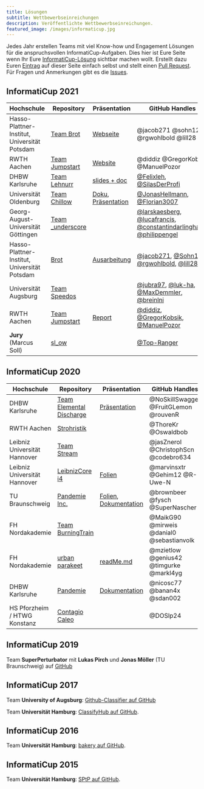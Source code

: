 ```yaml
---
title: Lösungen
subtitle: Wettbewerbseinreichungen
description: Veröffentlichte Wettbewerbseinreichungen.
featured_image: /images/informaticup.jpg
---
```


Jedes Jahr erstellen Teams mit viel Know-how und Engagement Lösungen für die anspruchsvollen InformatiCup-Aufgaben. Dies hier ist Eure Seite wenn Ihr Eure [InformatiCup-Lösung](/challenges/) sichtbar machen wollt. Erstellt dazu Euren [Eintrag](https://guides.github.com/features/mastering-markdown/) auf dieser Seite einfach selbst und stellt einen [Pull Request](https://help.github.com/en/github/collaborating-with-issues-and-pull-requests/about-pull-requests). Für Fragen und Anmerkungen gibt es die [Issues](https://github.com/informatiCup/informaticup.github.io/issues).

## InformatiCup 2021 ##

| Hochschule                   | Repository                                                                   | Präsentation                                                                                                                                                                       | GitHub Handles                            |
|------------------------------|------------------------------------------------------------------------------|------------------------------------------------------------------------------------------------------------------------------------------------------------------------------------|-------------------------------------------|
| Hasso-Plattner-Institut, Universität Potsdam | [Team Brot](https://github.com/TeamBrot)                     | [Webseite](https://teambrot.github.io/) | @jacob271 @sohn123 @rgwohlbold @lill28      |
RWTH Aachen | [Team Jumpstart](https://github.com/TeamJumpstart/InformatiCup2021) | [Website](https://teamjumpstart.github.io/InformatiCup2021/) | @diddiz @GregorKobsik @ManuelPozor |
| DHBW Karlsruhe                               | [Team Lehnurr](https://github.com/Lehnurr/spe-ed-solver)                         |[slides + doc](https://github.com/Lehnurr/spe-ed-solver/tree/main/elaboration)                                                                                                                                                                                                                     | [@Felixleh](https://github.com/Felixleh), [@SilasDerProfi](https://github.com/SilasDerProfi)                                                                                                                                        | [video](https://www.youtube.com/watch?v=eM_VyB2O4Fo&t=4484s)            |
| Universität Oldenburg                        | [Team Chillow](https://github.com/jonashellmann/informaticup21-team-chillow)     |[Doku](https://github.com/jonashellmann/informaticup21-team-chillow/blob/main/Dokumentation%20Team%20Chillow%20Universitaet%20Oldenburg.pdf), [Präsentation](https://github.com/jonashellmann/informaticup21-team-chillow/blob/main/Praesentation%20Team%20Chillow%20Universitaet%20Oldenburg.pdf) | [@JonasHellmann](https://github.com/jonashellmann), [@Florian3007](https://github.com/Florian3007)                                                                                                                                  |                                                                         |
| Georg-August-Universität Göttingen           | [Team _underscore](https://spe_ed.pages.gwdg.de/)                                |                                                                                                                                                                                                                                                                                                   | [@larskaesberg](https://gitlab.gwdg.de/l.kaesberg), [@lucafrancis](https://gitlab.gwdg.de/lucajoshua.francis), [@constantindarlinghaus](https://gitlab.gwdg.de/c.dalinghaus), [@philippengel](https://gitlab.gwdg.de/philipp.engel) |                                                                         |
| Hasso-Plattner-Institut, Universität Potsdam | [Brot](https://github.com/TeamBrot/client/)                                      |[Ausarbeitung](https://github.com/TeamBrot/paper/blob/main/ausarbeitung.pdf)                                                                                                                                                                                                                       | [@jacob271](https://github.com/jacob271), [@Sohn123](https://github.com/Sohn123), [@rgwohlbold](https://github.com/rgwohlbold), [@lill28](https://github.com/lill28)                                                                | Gewinner des GitHub Sonderpreises :tada:                                |
| Universität Augsburg                         | [Team Speedos](https://github.com/jubra97/speedos)                               |                                                                                                                                                                                                                                                                                                   | [@jubra97](https://github.com/jubra97), [@luk-ha](https://github.com/luk-ha), [@MaxDemmler](https://github.com/MaxDemmler), [@breinlni](https://github.com/breinlni)                                                                |                                                                         |
| RWTH Aachen                                  | [Team Jumpstart](https://github.com/TeamJumpstart/InformatiCup2021)              |[Report](https://github.com/TeamJumpstart/InformatiCup2021/releases/download/v1.0.0-submission/Informaticup2021.Theoretische.Ausarbeitung.pdf)                                                                                                                                                     | [@diddiz](https://github.com/DiddiZ), [@GregorKobsik](https://github.com/GregorKobsik), [@ManuelPozor](https://github.com/ManuelPozor)                                                                                              | [Website](https://teamjumpstart.github.io/InformatiCup2021/)            |
| **Jury** (Marcus Soll)                       | [sl_ow](https://github.com/Top-Ranger/sl_ow)                                     |                                                                                                                                                                                                                                                                                                   | [@Top-Ranger](https://github.com/Top-Ranger/)                                                                                                                                                                                       | Dies ist eine Lösung der Jury, die nicht bewertet wurde.                |

## InformatiCup 2020 ##

| Hochschule                   | Repository                                                                   | Präsentation                                                                                                                                                                       | GitHub Handles                            |
|------------------------------|------------------------------------------------------------------------------|------------------------------------------------------------------------------------------------------------------------------------------------------------------------------------|-------------------------------------------|
| DHBW Karlsruhe               | [Team Elemental Discharge](https://github.com/FruitGLemon/InformatiCup-2020) | [Präsentation](https://github.com/FruitGLemon/InformatiCup-2020/blob/master/IC2020%20Final%20Presentation_Team_Elemental_Discharge.pptx)                                           | @NoSkillSwagger @FruitGLemon @rouvenR     |
| RWTH Aachen                  | [Strohristik](https://github.com/couch-consulting/ic20_heilung)              |                                                                                                                                                                                    | @ThoreKr @Oswaldbob                       |
| Leibniz Universität Hannover | [Team Stream](https://github.com/jasZnerol/InformatiCup2020)                 |                                                                                                                                                                                    | @jasZnerol @ChristophScn @codebro634      |
| Leibniz Universität Hannover | [LeibnizCore i4](https://github.com/marvinsxtr/informaticup-2020-pandemie)   | [Folien](https://drive.google.com/file/d/1uAJi7MHMPAULYvKBf9qF5RkOmEW6ZFbq/view?usp=sharing)                                                                                       | @marvinsxtr @Gehim12 @R-Uwe-N             |
| TU Braunschweig              | [Pandemie Inc.](https://github.com/SuperNascher/Pandemie-Inc)                | [Folien](https://github.com/SuperNascher/Pandemie-Inc/blob/master/Presentation.pptx),  [Dokumentation](https://github.com/SuperNascher/Pandemie-Inc/blob/master/Documentation.pdf) | @brownbeer @fysch @SuperNascher           |
| FH Nordakademie              | [Team BurningTrain](https://github.com/sebastianvolk/informatiCup2020)       |                                                                                                                                                                                    | @MaikG90 @mirweis @danial0 @sebastianvolk |
| FH Nordakademie              | [urban parakeet](https://github.com/MarkL4YG/informaticup-2020)              | [readMe.md](https://github.com/MarkL4YG/informaticup-2020/blob/master/readMe.md)                                                                                                   | @mzietlow @genius42 @timgurke @markl4yg   |
| DHBW Karlsruhe               | [Pandemie](https://github.com/nicosc77/pandemie)                             | [Dokumentation](https://github.com/nicosc77/pandemie/blob/master/Dokumentation.pdf)                                                                                                | @nicosc77 @banan4x @sdan002               |
| HS Pforzheim / HTWG Konstanz | [Contagio Caleo](https://github.com/DOSlp24/Pandemie)                        |                                                                                                                                                                                    | @DOSlp24                                  |

## InformatiCup 2019 ##

Team **SuperPerturbator** mit **Lukas Pirch** und **Jonas Möller** (TU Braunschweig) auf [GitHub](https://github.com/LPirch/informaticup2019)

## InformatiCup 2017 ##

Team **University of Augsburg**: [Github-Classifier auf GitHub](https://github.com/Ichaelus/Github-Classifier)

Team **Universität Hamburg**: [ClassifyHub auf GitHub](https://github.com/Top-Ranger/ClassifyHub).

## InformatiCup 2016 ##

Team **Universität Hamburg**: [bakery auf GitHub](https://github.com/Top-Ranger/bakery).

## InformatiCup 2015 ##

Team **Universität Hamburg**: [SPtP auf GitHub](https://github.com/Top-Ranger/SPtP).
